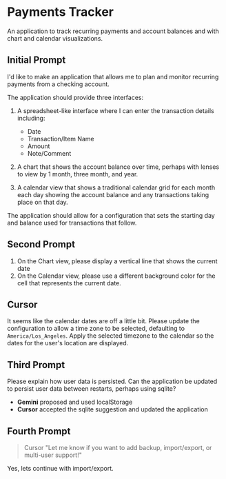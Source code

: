 # Payments Tracker

An application to track recurring payments  and account balances and with chart and calendar visualizations.

## Initial Prompt

I'd like to make an application that allows me to plan and monitor recurring payments from a checking account.

The application should provide three interfaces:

1. A spreadsheet-like interface where I can enter the transaction details including:

	- Date
	- Transaction/Item Name
	- Amount
	- Note/Comment

2. A chart that shows the account balance over time, perhaps with lenses to view by 1 month, three month, and year.

3. A calendar view that shows a traditional calendar grid for each month each day showing the account balance and any transactions taking place on that day.

The application should allow for a configuration that sets the starting day and balance used for transactions that follow.

## Second Prompt

1. On the Chart view, please display a vertical line that shows the current date
2. On the Calendar view, please use a different background color for the cell that represents the current date.

## Cursor

It seems like the calendar dates are off a little bit.  Please update the configuration to allow a time zone to be selected, defaulting to `America/Los_Angeles`.  Apply the selected timezone to the calendar so the dates for the user's location are displayed.

## Third Prompt

Please explain how user data is persisted. Can the application be updated to persist user data between restarts, perhaps using sqlite?

- **Gemini** proposed and used localStorage
- **Cursor** accepted the sqlite suggestion and updated the application

## Fourth Prompt

> Cursor "Let me know if you want to add backup, import/export, or multi-user support!"

Yes, lets continue with import/export.



